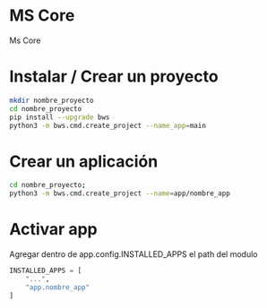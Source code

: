 # MS Core

Ms Core


# Instalar / Crear un proyecto

```bash
mkdir nombre_proyecto
cd nombre_proyecto
pip install --upgrade bws
python3 -m bws.cmd.create_project --name_app=main

```


# Crear un aplicación

```bash
cd nombre_proyecto;
python3 -m bws.cmd.create_project --name=app/nombre_app

```

# Activar app


Agregar dentro de app.config.INSTALLED_APPS el path del modulo
```python
INSTALLED_APPS = [
    "...",
    "app.nombre_app"
]
```